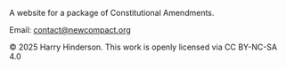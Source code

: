 A website for a package of Constitutional Amendments.

Email: contact@newcompact.org

© 2025 Harry Hinderson. This work is openly licensed via CC BY-NC-SA 4.0
